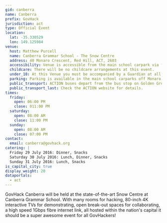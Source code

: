 ```yaml
---
gid: canberra
name: Canberra
prefix: GovHack
jurisdiction: act
type: Official Event
location:
  lat: -35.330529
  lon: 149.125984
venue:
  host: Matthew Purcell
  name: Canberra Grammar School - The Snow Centre
  address: 40 Monaro Crescent, Red Hill, ACT, 2603
  accessibility: Venue is accessible from the main school carpark via footpaths without any need gutter mounting. The Snow Centre has a lift which provides access to all levels of the building.
  childcare: There will be no childcare arrangements at this event.
  under_18: At this Venue you must be accompanied by a Guardian at all times
  parking: Parking is available in the main school carparks off Monaro Crescent. Note, there will be a large number of sporting matches taking place on the school ovals on Saturday morning so it is advisable to arrive early to GovHack otherwise parking could be difficult.
  public_transport: ACTION buses depart from the bus stop on Golden Grove, next to the Snow Centre.
  public_transport_last: Check the ACTION website for details.
times:
  friday:
    open: 06:00 PM
    close: 011:00 PM
  saturday:
    open: 08:00 AM
    close: 11:00 PM
  sunday:
    open: 08:00 AM
    close: 07:00 PM
contact:
  email: canberra@govhack.org
catering: |
  Friday 29 July 2016: Dinner, Snacks
  Saturday 30 July 2016: Lunch, Dinner, Snacks
  Sunday 31 July 2016: Lunch, Snacks
is_capital_city: true
display_weight: 20
dataportals: 
  - act
---
```


GovHack Canberra will be held at the state-of-the-art Snow Centre at Canberra Grammar School. With many rooms for hacking, 80-inch 4K interactive TVs for demonstrating, open break-out spaces for collaborating, a high speed 1Gbps fibre internet link, all hosted within the nation's capital it should be a super awesome event for all GovHackers!
